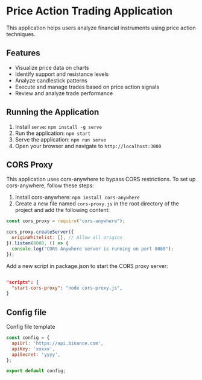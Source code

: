 # Price Action Trading Application

This application helps users analyze financial instruments using price action techniques.

## Features

- Visualize price data on charts
- Identify support and resistance levels
- Analyze candlestick patterns
- Execute and manage trades based on price action signals
- Review and analyze trade performance

## Running the Application

1. Install `serve`: `npm install -g serve`
2. Run the application: `npm start`
3. Serve the application: `npm run serve`
4. Open your browser and navigate to `http://localhost:3000`

## CORS Proxy

This application uses cors-anywhere to bypass CORS restrictions. To set up cors-anywhere, follow these steps:

1. Install cors-anywhere: `npm install cors-anywhere`
2. Create a new file named `cors-proxy.js` in the root directory of the project and add the following content:

```javascript
const cors_proxy = require("cors-anywhere");

cors_proxy.createServer({
  originWhitelist: [], // Allow all origins
}).listen(8080, () => {
  console.log("CORS Anywhere server is running on port 8080");
});
```

Add a new script in package.json to start the CORS proxy server:

```json

"scripts": {
  "start-cors-proxy": "node cors-proxy.js",
}
```

## Config file
Config file template 

```javascript
const config = {
  apiUrl: 'https://api.binance.com',
  apiKey: 'xxxxx',
  apiSecret: 'yyyy',
};

export default config;
```